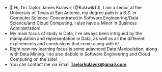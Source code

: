- 👋 Hi, I’m Taylor James Kulawik (@KulawikTJ), I am a senior at the University of Texas at San Antonio, my degree path is a B.S. in Computer Science: Concentrated in 
  Software Engineering/Data Science/and Cloud Computing. I also have a Minor in Business Administration!
- My main focus of study is Data, i've always been intrigued by the manipulation and representation in Data, 
  as well as all the different expiriements and conclusions that come along with it!
- Right now my learning focus is some adavnced Data Manipulation, along with Data Mining. I do also dabble in Software Engineering and Cloud Computing on the side!
- You can contact me via Email **Taylorkulawik@gmail.com**

<!---
KulawikTJ/KulawikTJ is a ✨ special ✨ repository because its `README.md` (this file) appears on your GitHub profile.
You can click the Preview link to take a look at your changes.
--->
